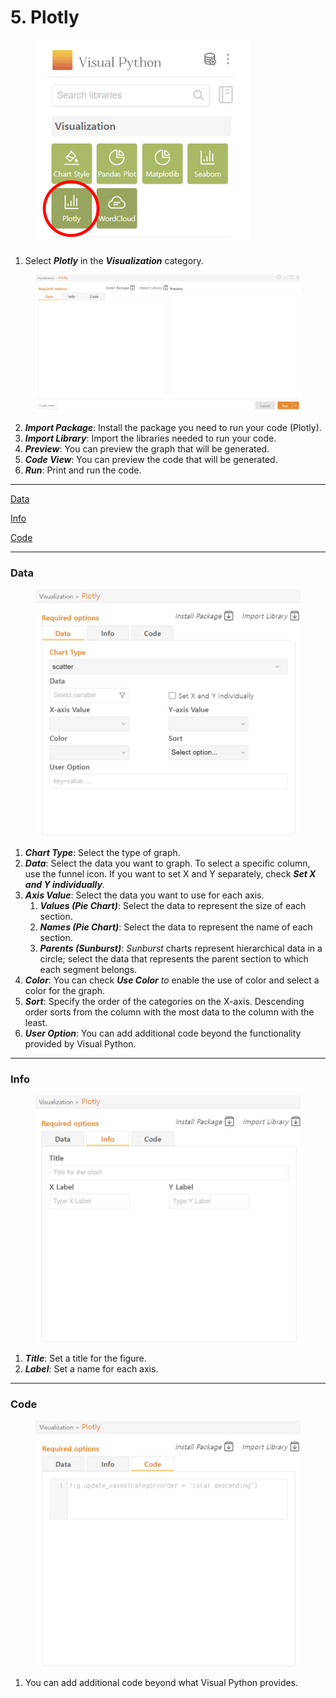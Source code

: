 # 5. Plotly

<figure><img src="../.gitbook/assets/image (257).png" alt="" width="343"><figcaption></figcaption></figure>

1. Select _**Plotly**_ in the _**Visualization**_ category.

<figure><img src="../.gitbook/assets/image (258).png" alt="" width="563"><figcaption></figcaption></figure>

2. _**Import Package**_: Install the package you need to run your code (Plotly).
3. _**Import Library**_: Import the libraries needed to run your code.
4. _**Preview**_: You can preview the graph that will be generated.
5. _**Code View**_: You can preview the code that will be generated.
6. _**Run**_: Print and run the code.



***

[Data](5.-plotly.md#data)

[Info](5.-plotly.md#info)

[Code](5.-plotly.md#code)



***

### Data

<figure><img src="../.gitbook/assets/image (259).png" alt="" width="563"><figcaption></figcaption></figure>

1. _**Chart Type**_: Select the type of graph.
2. _**Data**_: Select the data you want to graph. To select a specific column, use the funnel icon. If you want to set X and Y separately, check _**Set X and Y individually**._
3. _**Axis Value**_: Select the data you want to use for each axis.
   1. _**Values (Pie Chart)**_: Select the data to represent the size of each section.
   2. _**Names (Pie Chart)**_: Select the data to represent the name of each section.
   3. _**Parents (Sunburst)**_: _Sunburst_ charts represent hierarchical data in a circle; select the data that represents the parent section to which each segment belongs.
4. _**Color**_: You can check _**Use Color** to_ enable the use of color and select a color for the graph.
5. _**Sort**_: Specify the order of the categories on the X-axis. Descending order sorts from the column with the most data to the column with the least.
6. _**User Option**_: You can add additional code beyond the functionality provided by Visual Python.



***

### Info

<figure><img src="../.gitbook/assets/image (260).png" alt="" width="563"><figcaption></figcaption></figure>

1. _**Title**_: Set a title for the figure.
2. _**Label**_: Set a name for each axis.



***

### Code

<figure><img src="../.gitbook/assets/image (261).png" alt="" width="563"><figcaption></figcaption></figure>

1. You can add additional code beyond what Visual Python provides.

